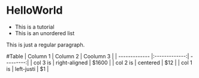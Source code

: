 # HelloWorld
- This is a tutorial
- This is an unordered list

This is just a regular paragraph.

#Table
| Column 1      | Column 2      | Coolumn 3 |
| ------------- |:-------------:| ---------:|
| col 3 is      | right-aligned | $1600     |
| col 2 is      | centered      |   $12     |
| col 1  is     | left-justi    |    $1     |


